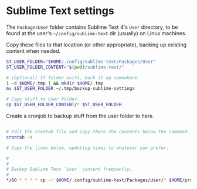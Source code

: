# Sublime Text settings

The `PackagesUser` folder contains Sublime Text 4's `User` directory, to be found at the user's `~/config/sublime-text` dir (usually) on Linux machines.

Copy these files to that location (or other appropriate), backing up existing content when needed.

```sh
ST_USER_FOLDER="$HOME/.config/sublime-text/Packages/User"
ST_USER_FOLDER_CONTENT="$(pwd)/sublime-text/"

# (Optional) If folder exits, back it up somewhere.
[ -d $HOME/.tmp ] && mkdir $HOME/.tmp
mv $ST_USER_FOLDER ~/.tmp/backup-sublime-settings

# Copy stuff to User folder.
cp $ST_USER_FOLDER_CONTENT/* $ST_USER_FOLDER
```

Create a cronjob to backup stuff from the user folder to here.

```sh

# Edit the crontab file and copy there the contents below the command.
crontab -e

# Copy the lines below, updating times to whatever you prefer.

#
#
# Backup Sublime Text `User` content frequently.
#
*/60 * * * * cp -r $HOME/.config/sublime-text/Packages/User/* $HOME/projects/dotfiles/sublime-text/
```
